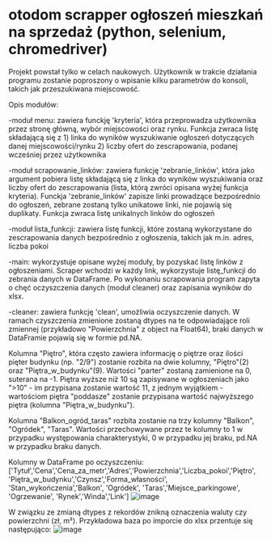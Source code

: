# otodom scrapper ogłoszeń mieszkań na sprzedaż (python, selenium, chromedriver)

Projekt powstał tylko w celach naukowych. 
Użytkownik w trakcie działania programu zostanie poproszony o wpisanie kilku parametrów do konsoli, takich jak przeszukiwana miejscowość. 

Opis modułów:

-moduł menu: zawiera funckję 'kryteria', która przeprowadza użytkownika przez stronę główną, wybór miejscowości oraz rynku. Funkcja zwraca listę składającą się z 1) linka do wyników wyszukiwanie ogłoszeń dotyczących danej miejscowości/rynku 2) liczby ofert do zescrapowania, podanej wcześniej przez użytkownika

-moduł scrapowanie_linków: zawiera funkcję 'zebranie_linków', która jako argument pobiera listę składającą się z linka do wyników wyszukiwania oraz liczby ofert do zescrapowania (lista, którą zwróci opisana wyżej funkcja kryteria). 
Funckja 'zebranie_linków' zapisze linki prowadzące bezpośrednio do ogłoszeń, zebrane zostaną tylko unikatowe linki, nie pojawią się duplikaty. Funkcja zwraca listę unikalnych linków do ogłoszeń

-moduł lista_funkcji: zawiera listę funkcji, które zostaną wykorzystane do zescrapowania danych bezpośrednio z ogłoszenia, takich jak m.in. adres, liczba pokoi

-main: wykorzystuje opisane wyżej moduły, by pozyskać listę linków z ogłoszeniami. Scraper wchodzi w każdy link, wykorzystuje listę_funkcji do zebrania danych w DataFrame. Po wykonaniu scrapowania program zapyta o chęć oczyszczenia danych (moduł cleaner) oraz zapisania wyników do xlsx. 

-cleaner: zawiera funkcję 'clean', umożliwia oczyszczenie danych. W ramach czyszczenia zmienione zostaną dtypes na te odpowiadające roli zmiennej (przykładowo "Powierzchnia" z object na Float64), braki danych w DataFramie pojawią się w formie pd.NA.

Kolumna "Piętro", która często zawiera informację o piętrze oraz ilości pięter budynku (np. "2/9") zostanie rozbita na dwie kolumny, "Piętro"(2) oraz "Piętra_w_budynku"(9). Wartości "parter" zostaną zamienione na 0, suterana na -1. Piętra wyższe niż 10 są zapisywane w ogłoszeniach jako ">10" - im przypisana zostanie wartość 11, z jednym wyjątkiem - wartościom piętra "poddasze" zostanie przypisana wartość najwyższego piętra (kolumna "Piętra_w_budynku"). 

Kolumna "Balkon_ogród_taras" rozbita zostanie na trzy kolumny "Balkon", "Ogródek", "Taras". Wartości przechowywane przez te kolumny to 1 w przypadku występowania charakterystyki, 0 w przypadku jej braku, pd.NA w przypadku braku danych. 

Kolumny w DataFrame po oczyszczeniu:
['Tytuł','Cena','Cena_za_metr','Adres','Powierzchnia','Liczba_pokoi','Piętro', 'Piętra_w_budynku','Czynsz','Forma_własności',
'Stan_wykończenia','Balkon', 'Ogródek', 'Taras','Miejsce_parkingowe', 'Ogrzewanie', 'Rynek','Winda','Link']
![image](https://user-images.githubusercontent.com/115424802/227053843-cc32e835-5d43-401e-8bb3-9f4dc4ac6894.png)

W związku ze zmianą dtypes z rekordów znikną oznaczenia waluty czy powierzchni (zł, m²). Przykładowa baza po imporcie do xlsx przentuje się następująco:
![image](https://user-images.githubusercontent.com/115424802/227054867-d5f87533-c298-46ae-9060-659878b33ba8.png)


